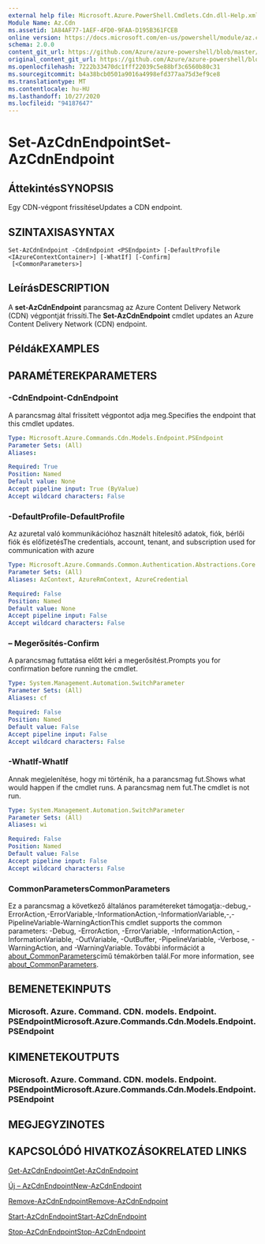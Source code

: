 ```yaml
---
external help file: Microsoft.Azure.PowerShell.Cmdlets.Cdn.dll-Help.xml
Module Name: Az.Cdn
ms.assetid: 1A84AF77-1AEF-4FD0-9FAA-D195B361FCEB
online version: https://docs.microsoft.com/en-us/powershell/module/az.cdn/set-azcdnendpoint
schema: 2.0.0
content_git_url: https://github.com/Azure/azure-powershell/blob/master/src/Cdn/Cdn/help/Set-AzCdnEndpoint.md
original_content_git_url: https://github.com/Azure/azure-powershell/blob/master/src/Cdn/Cdn/help/Set-AzCdnEndpoint.md
ms.openlocfilehash: 7222b33470dc1fff22039c5e88bf3c6560b80c31
ms.sourcegitcommit: b4a38bcb0501a9016a4998efd377aa75d3ef9ce8
ms.translationtype: MT
ms.contentlocale: hu-HU
ms.lasthandoff: 10/27/2020
ms.locfileid: "94187647"
---
```

# <span data-ttu-id="c9d1d-101">Set-AzCdnEndpoint</span><span class="sxs-lookup"><span data-stu-id="c9d1d-101">Set-AzCdnEndpoint</span></span>

## <span data-ttu-id="c9d1d-102">Áttekintés</span><span class="sxs-lookup"><span data-stu-id="c9d1d-102">SYNOPSIS</span></span>
<span data-ttu-id="c9d1d-103">Egy CDN-végpont frissítése</span><span class="sxs-lookup"><span data-stu-id="c9d1d-103">Updates a CDN endpoint.</span></span>

## <span data-ttu-id="c9d1d-104">SZINTAXISA</span><span class="sxs-lookup"><span data-stu-id="c9d1d-104">SYNTAX</span></span>

```
Set-AzCdnEndpoint -CdnEndpoint <PSEndpoint> [-DefaultProfile <IAzureContextContainer>] [-WhatIf] [-Confirm]
 [<CommonParameters>]
```

## <span data-ttu-id="c9d1d-105">Leírás</span><span class="sxs-lookup"><span data-stu-id="c9d1d-105">DESCRIPTION</span></span>
<span data-ttu-id="c9d1d-106">A **set-AzCdnEndpoint** parancsmag az Azure Content Delivery Network (CDN) végpontját frissíti.</span><span class="sxs-lookup"><span data-stu-id="c9d1d-106">The **Set-AzCdnEndpoint** cmdlet updates an Azure Content Delivery Network (CDN) endpoint.</span></span>

## <span data-ttu-id="c9d1d-107">Példák</span><span class="sxs-lookup"><span data-stu-id="c9d1d-107">EXAMPLES</span></span>

## <span data-ttu-id="c9d1d-108">PARAMÉTEREK</span><span class="sxs-lookup"><span data-stu-id="c9d1d-108">PARAMETERS</span></span>

### <span data-ttu-id="c9d1d-109">-CdnEndpoint</span><span class="sxs-lookup"><span data-stu-id="c9d1d-109">-CdnEndpoint</span></span>
<span data-ttu-id="c9d1d-110">A parancsmag által frissített végpontot adja meg.</span><span class="sxs-lookup"><span data-stu-id="c9d1d-110">Specifies the endpoint that this cmdlet updates.</span></span>

```yaml
Type: Microsoft.Azure.Commands.Cdn.Models.Endpoint.PSEndpoint
Parameter Sets: (All)
Aliases:

Required: True
Position: Named
Default value: None
Accept pipeline input: True (ByValue)
Accept wildcard characters: False
```

### <span data-ttu-id="c9d1d-111">-DefaultProfile</span><span class="sxs-lookup"><span data-stu-id="c9d1d-111">-DefaultProfile</span></span>
<span data-ttu-id="c9d1d-112">Az azuretal való kommunikációhoz használt hitelesítő adatok, fiók, bérlői fiók és előfizetés</span><span class="sxs-lookup"><span data-stu-id="c9d1d-112">The credentials, account, tenant, and subscription used for communication with azure</span></span>

```yaml
Type: Microsoft.Azure.Commands.Common.Authentication.Abstractions.Core.IAzureContextContainer
Parameter Sets: (All)
Aliases: AzContext, AzureRmContext, AzureCredential

Required: False
Position: Named
Default value: None
Accept pipeline input: False
Accept wildcard characters: False
```

### <span data-ttu-id="c9d1d-113">– Megerősítés</span><span class="sxs-lookup"><span data-stu-id="c9d1d-113">-Confirm</span></span>
<span data-ttu-id="c9d1d-114">A parancsmag futtatása előtt kéri a megerősítést.</span><span class="sxs-lookup"><span data-stu-id="c9d1d-114">Prompts you for confirmation before running the cmdlet.</span></span>

```yaml
Type: System.Management.Automation.SwitchParameter
Parameter Sets: (All)
Aliases: cf

Required: False
Position: Named
Default value: False
Accept pipeline input: False
Accept wildcard characters: False
```

### <span data-ttu-id="c9d1d-115">-WhatIf</span><span class="sxs-lookup"><span data-stu-id="c9d1d-115">-WhatIf</span></span>
<span data-ttu-id="c9d1d-116">Annak megjelenítése, hogy mi történik, ha a parancsmag fut.</span><span class="sxs-lookup"><span data-stu-id="c9d1d-116">Shows what would happen if the cmdlet runs.</span></span>
<span data-ttu-id="c9d1d-117">A parancsmag nem fut.</span><span class="sxs-lookup"><span data-stu-id="c9d1d-117">The cmdlet is not run.</span></span>

```yaml
Type: System.Management.Automation.SwitchParameter
Parameter Sets: (All)
Aliases: wi

Required: False
Position: Named
Default value: False
Accept pipeline input: False
Accept wildcard characters: False
```

### <span data-ttu-id="c9d1d-118">CommonParameters</span><span class="sxs-lookup"><span data-stu-id="c9d1d-118">CommonParameters</span></span>
<span data-ttu-id="c9d1d-119">Ez a parancsmag a következő általános paramétereket támogatja:-debug,-ErrorAction,-ErrorVariable,-InformationAction,-InformationVariable,-,-PipelineVariable-WarningAction</span><span class="sxs-lookup"><span data-stu-id="c9d1d-119">This cmdlet supports the common parameters: -Debug, -ErrorAction, -ErrorVariable, -InformationAction, -InformationVariable, -OutVariable, -OutBuffer, -PipelineVariable, -Verbose, -WarningAction, and -WarningVariable.</span></span> <span data-ttu-id="c9d1d-120">További információt a [about_CommonParameters](http://go.microsoft.com/fwlink/?LinkID=113216)című témakörben talál.</span><span class="sxs-lookup"><span data-stu-id="c9d1d-120">For more information, see [about_CommonParameters](http://go.microsoft.com/fwlink/?LinkID=113216).</span></span>

## <span data-ttu-id="c9d1d-121">BEMENETEK</span><span class="sxs-lookup"><span data-stu-id="c9d1d-121">INPUTS</span></span>

### <span data-ttu-id="c9d1d-122">Microsoft. Azure. Command. CDN. models. Endpoint. PSEndpoint</span><span class="sxs-lookup"><span data-stu-id="c9d1d-122">Microsoft.Azure.Commands.Cdn.Models.Endpoint.PSEndpoint</span></span>

## <span data-ttu-id="c9d1d-123">KIMENETEK</span><span class="sxs-lookup"><span data-stu-id="c9d1d-123">OUTPUTS</span></span>

### <span data-ttu-id="c9d1d-124">Microsoft. Azure. Command. CDN. models. Endpoint. PSEndpoint</span><span class="sxs-lookup"><span data-stu-id="c9d1d-124">Microsoft.Azure.Commands.Cdn.Models.Endpoint.PSEndpoint</span></span>

## <span data-ttu-id="c9d1d-125">MEGJEGYZI</span><span class="sxs-lookup"><span data-stu-id="c9d1d-125">NOTES</span></span>

## <span data-ttu-id="c9d1d-126">KAPCSOLÓDÓ HIVATKOZÁSOK</span><span class="sxs-lookup"><span data-stu-id="c9d1d-126">RELATED LINKS</span></span>

[<span data-ttu-id="c9d1d-127">Get-AzCdnEndpoint</span><span class="sxs-lookup"><span data-stu-id="c9d1d-127">Get-AzCdnEndpoint</span></span>](./Get-AzCdnEndpoint.md)

[<span data-ttu-id="c9d1d-128">Új – AzCdnEndpoint</span><span class="sxs-lookup"><span data-stu-id="c9d1d-128">New-AzCdnEndpoint</span></span>](./New-AzCdnEndpoint.md)

[<span data-ttu-id="c9d1d-129">Remove-AzCdnEndpoint</span><span class="sxs-lookup"><span data-stu-id="c9d1d-129">Remove-AzCdnEndpoint</span></span>](./Remove-AzCdnEndpoint.md)

[<span data-ttu-id="c9d1d-130">Start-AzCdnEndpoint</span><span class="sxs-lookup"><span data-stu-id="c9d1d-130">Start-AzCdnEndpoint</span></span>](./Start-AzCdnEndpoint.md)

[<span data-ttu-id="c9d1d-131">Stop-AzCdnEndpoint</span><span class="sxs-lookup"><span data-stu-id="c9d1d-131">Stop-AzCdnEndpoint</span></span>](./Stop-AzCdnEndpoint.md)


